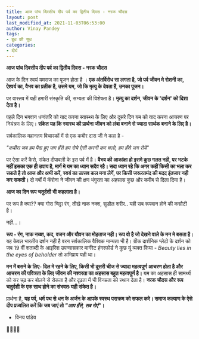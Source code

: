 ```yaml
---
title: आज पांच दिवसीय दीप पर्व का द्वितीय दिवस - नरक चौदस
layout: post
last_modified_at: 2021-11-03T06:53:00
author: Vinay Pandey
tags:
- बुध की सुध
categories:
- दीर्घ
---
```

**आज पांच दिवसीय दीप पर्व का द्वितीय दिवस - नरक चौदस**

आज के दिन स्वयं यमराज का पूजन होता है । **एक अंतर्विरोध सा लगता है, जो पर्व जीवन मे रोशनी का, ऐश्वर्य का, वैभव का प्रतीक है, उसमे यम, जो कि मृत्यु के देवता हैं, उनका पूजन।** 

पर वास्तव में यही हमारी संस्कृति की, सभ्यता की विशेषता है। **मृत्यु का दर्शन, जीवन के 'दर्शन' को दिशा देता है।**  

पहले दिन भगवान धन्वंतरि को याद करना स्वास्थ्य के लिए और दूसरे दिन यम को याद करना आचरण पर नियंत्रण के लिए। **संकेत यह कि स्वास्थ की प्रार्थना जीवन को लंबा बनाने से ज्यादा सार्थक बनाने के लिए है।**

सर्वकालिक महानतम विचारकों में से एक कबीर दास जी ने कहा है -

*"कबीरा जब हम पैदा हुए जग हँसे हम रोये*
*ऐसी करनी कर चलो, हम हँसे जग रोये"*

पर ऐसा करें कैसे, संकेत दीपावली के इस पर्व में है। **वैभव की आकांक्षा हो इसमे कुछ गलत नही, पर भटके नहीं इसका एक ही उपाय है, मार्ग मे यम का ध्यान सदैव रहै। सदा ध्यान रहे कि अगर कहीं किसी का भला कर सकते है तो आज और अभी करें, स्वयं का उत्सव कल मना लेगें, पर किसी जरूरतमंद की मदद इंतजार नही कर सकती।** दो वर्षों में कॅरोना ने जीवन की क्षण भंगुरता का अहसास कुछ और करीब से दिला दिया है। 

**आज का दिन रूप चतुर्दशी भी कहलाता है।**

पर रूप है क्या?? 
क्या गोरा चिट्टा रंग, तीखे नाक नक्श, सुडौल शरीर.. यही सब रूपवान होने की कसौटी है। 

नही...।  

**रूप -  रंग, नाक नख्श, कद, वजन और यौवन का मोहताज नही। रूप वो है जो देखने वाले के मन मे बसता है**। यह केवल भारतीय दर्शन नही है वरन सर्वकालिक वैश्विक मान्यता भी है। ग्रीक दार्शनिक प्लेटो के दर्शन को जब 19 वीं शताब्दी के आइरिश उपन्यासकार मार्गरेट हंगरफोर्ड  ने कुछ यूं व्यक्त किया - *Beauty lies in the eyes of beholder*  तो अभिप्राय यही था। 

**मन में बसने के लिए- दिल मे रहने के लिए, किसी भी दूसरी चीज से ज्यादा महत्वपूर्ण आचरण होता है और आचरण की पवित्रता के लिए जीवन की नश्वरता का अहसास बहुत महत्वपूर्ण है।** यम का अहसास ही सामर्थ्य को सर चढ़ कर बोलने से रोकता है और दृढ़ता में भी विनम्रता को स्थान देता है। **नरक चौदस और रूप चतुर्दशी के एक साथ होने का संभवतः यही संकेत है।**

प्रार्थना है, 
**यह पर्व, धर्म पथ से धन के अर्जन के आपके स्वस्थ पराक्रम को सफल करे। समाज कल्याण के ऐसे दीप प्रज्वलित करें कि जब जाएं तो *"आप हँसे, सब रोएं*"।**

- विनय पांडेय

🙏🌷🌷🙏


